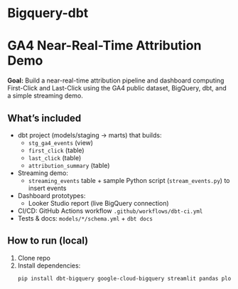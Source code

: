 # Bigquery-dbt

# GA4 Near-Real-Time Attribution Demo

**Goal:** Build a near-real-time attribution pipeline and dashboard computing First-Click and Last-Click using the GA4 public dataset, BigQuery, dbt, and a simple streaming demo.

## What’s included
- dbt project (models/staging → marts) that builds:
  - `stg_ga4_events` (view)
  - `first_click` (table)
  - `last_click` (table)
  - `attribution_summary` (table)
- Streaming demo:
  - `streaming_events` table + sample Python script (`stream_events.py`) to insert events
- Dashboard prototypes:
  - Looker Studio report (live BigQuery connection)
- CI/CD: GitHub Actions workflow `.github/workflows/dbt-ci.yml`
- Tests & docs: `models/*/schema.yml` + `dbt docs`

## How to run (local)
1. Clone repo
2. Install dependencies:
   ```bash
   pip install dbt-bigquery google-cloud-bigquery streamlit pandas plotly
